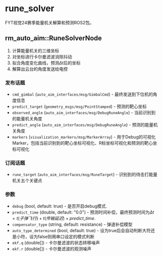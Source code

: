 # rune_solver

FYT视觉24赛季能量机关解算和预测ROS2包。

## rm_auto_aim::RuneSolverNode

1. 计算能量机关的三维坐标
2. 对坐标进行卡尔曼滤波消除抖动
3. 拟合角度变化曲线，预测$\Delta t$后的坐标
4. 解算出云台的角度发送给电控

### 发布话题 

*  `cmd_gimbal` (`auto_aim_interfaces/msg/GimbalCmd`) - 最终发送到下位机的角度信息
*  `predict_target` (`geometry_msgs/msg/PointStamped`) - 预测的靶心坐标
*  `observed_angle` (`auto_aim_interfaces/msg/DebugRuneAngle`) - 当前识别到的能量机关角度
*  `predict_angle` (`auto_aim_interfaces/msg/DebugRuneAngle`) - 预测的能量机关角度
*  `markers` (`visualization_markers/msg/MarkerArray`) - 用于Debug的可视化Marker，包括当前识别到的靶心坐标可视化、R标坐标可视化和预测的靶心坐标可视化

### 订阅话题 

* `rune_target` (`auto_aim_interfaces/msg/RuneTarget`) - 识别到的待击打能量机关五个关键点

### 参数 

* `debug` (bool, default: true) - 是否开启debug模式.
* `predict_time` (double, default: "0.0") - 预测时间补偿，最终预测时间为$\Delta t = t(子弹飞行) + t(传输延迟) + predict\_time$.
* `compensator_type` (string, default: resistance) - 弹道补偿模型
* `auto_type_determined` (bool, default: true) - 设为true后会自动判断大符还是小符，设为false则用串口设定的模式判断
* `ekf.q` (double[]) - 卡尔曼滤波的状态转移噪声
* `ekf.r` (double[]) - 卡尔曼滤波的观测噪声
  